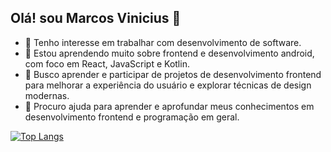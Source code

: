 ## Olá! sou Marcos Vinicius 👋

- 🔭 Tenho interesse em trabalhar com desenvolvimento de software.
- 🌱 Estou aprendendo muito sobre frontend e desenvolvimento android, com foco em React, JavaScript e Kotlin.
- 👯 Busco aprender e participar de projetos de desenvolvimento frontend para melhorar a experiência do usuário e explorar técnicas de design modernas.
- 🤔 Procuro ajuda para aprender e aprofundar meus conhecimentos em desenvolvimento frontend e programação em geral.

[![Top Langs](https://github-readme-stats.vercel.app/api/top-langs/?username=MvLeronn)](https://github.com/anuraghazra/github-readme-stats)
